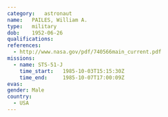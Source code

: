 ```yaml
---
category:	astronaut
name:	PAILES, William A.
type:	military
dob:	1952-06-26
qualifications:
references:
  - http://www.nasa.gov/pdf/740566main_current.pdf
missions:
  - name: STS-51-J
    time_start:   1985-10-03T15:15:30Z
    time_end:     1985-10-07T17:00:09Z
evas:
gender:	Male
country:
  - USA
---
```

